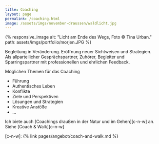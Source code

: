 ```yaml
---
title: Coaching
layout: page
permalink: /coaching.html
image: /assets/imgs/november-draussen/waldlicht.jpg
---
```

{% responsive_image
alt: "Licht am Ende des Wegs, Foto © Tina Urban." 
path: assets/imgs/portfolio/morjen.JPG %}

Begleitung in Veränderung. Eröffnung neuer Sichtweisen und Strategien.   
Als allparteilicher Gesprächspartner, Zuhörer, Begleiter und Sparringspartner 
mit professionellen und ehrlichen Feedback.     

Möglichen Themen für das Coaching
- Führung
- Authentisches Leben
- Konflikte
- Ziele und Perspektiven
- Lösungen und Strategien
- Kreative Anstöße
- ...

Ich biete auch [Coachings draußen in der Natur und im Gehen][c-n-w] an.
Siehe [Coach & Walk][c-n-w]

[c-n-w]: {% link pages/angebot/coach-and-walk.md %} 

